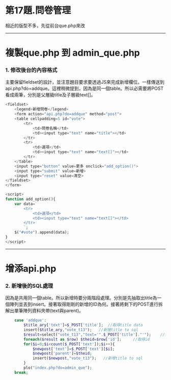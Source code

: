 # 第17題.問卷管理

相近的版型不多，先從前台que.php來改

---

# 複製que.php 到 admin\_que.php

### 1. 修改後台的內容格式

主要保留fieldset的設計，並注意題目要求要透過JS來完成新增欄位。一樣傳送到api.php?do=addque。這裡稍微提到，因為是同一個table。所以必需要將POST看成兩筆，分別是父層級title及子層級text\[\]。

```php
<fieldset>
    <legend>新增問卷</legend>
    <form action="api.php?do=addque" method="post">
    <table cellpadding=5 id="vote">
        <tr>
            <td>問卷名稱</td>
            <td><input type="text" name="title"></td>
        </tr>
        <tr>
            <td>選項</td>
            <td><input type="text" name="text[]"></td>
        </tr>
    </table>
    <input type="button" value=更多 onclick="add_option()">
    <input type="submit" value=新增>
    <input type="reset" value=清空>
</fieldset>
</form>

<script>
function add_option(){
    var data=`
        <tr>
            <td>選項</td>
            <td><input type="text" name="text[]"></td>
        </tr>
        `;
    $("#vote").append(data);
}
</script>
```

---

# 增添api.php

### 2. 新增後的SQL處理

因為是共用同一個table。所以新增時要分兩階段處理。分別是先抽取出title為一個陣列並丟到insert。接著取得剛剛的新增的ID為何。接著將剩下的POST進行拆解出單筆陣列資料夾帶\(text與parent\)。

```php
    case 'addque':
        $title_ary['text']=$_POST['title'];  //取得title data
        insert($title_ary,"vote_t13");   //新增title to sql
        $result=select("vote_t13","text='".$_POST['title']."'");    //查title的id
        foreach($result as $row) $theid=$row['id'];     //取得id
        for($i=0;$i<count($_POST['text']);$i++){
            $newpost['text']=$_POST['text'][$i];
            $newpost['parent']=$theid;
            insert($newpost,"vote_t13");   //新增title to sql
        }
        plo("index.php?do=admin_que");
    break;
```




